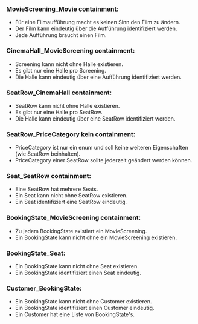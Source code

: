 ### MovieScreening_Movie containment:
- Für eine Filmaufführung macht es keinen Sinn den Film zu ändern.
- Der Film kann eindeutig über die Aufführung identifiziert werden.
- Jede Aufführung braucht einen Film.


### CinemaHall_MovieScreening containment:
- Screening kann nicht ohne Halle existieren.
- Es gibt nur eine Halle pro Screening.
- Die Halle kann eindeutig über eine Aufführung identifiziert werden.

### SeatRow_CinemaHall containment:
- SeatRow kann nicht ohne Halle existieren.
- Es gibt nur eine Halle pro SeatRow.
- Die Halle kann eindeutig über eine SeatRow identifiziert werden.

### SeatRow_PriceCategory kein containment:
- PriceCategory ist nur ein enum und soll keine weiteren Eigenschaften (wie SeatRow beinhalten).
- PriceCategory einer SeatRow sollte jederzeit geändert werden können.

### Seat_SeatRow containment:
- Eine SeatRow hat mehrere Seats.
- Ein Seat kann nicht ohne SeatRow existieren.
- Ein Seat identifiziert eine SeatRow eindeutig.

### BookingState_MovieScreening containment:
- Zu jedem BookingState existiert ein MovieScreening.
- Ein BookingState kann nicht ohne ein MovieScreening existieren.

### BookingState_Seat:
- Ein BookingState kann nicht ohne Seat existieren.
- Ein BookingState identifiziert einen Seat eindeutig.

### Customer_BookingState:
- Ein BookingState kann nicht ohne Customer existieren.
- Ein BookingState identifiziert einen Customer eindeutig.
- Ein Customer hat eine Liste von BookingState's.